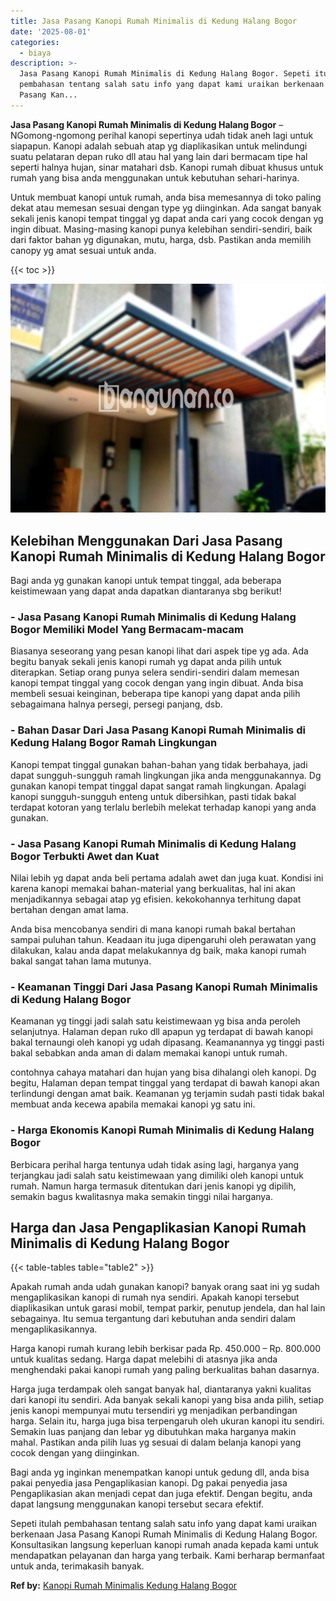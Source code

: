 ```yaml
---
title: Jasa Pasang Kanopi Rumah Minimalis di Kedung Halang Bogor
date: '2025-08-01'
categories:
  - biaya
description: >-
  Jasa Pasang Kanopi Rumah Minimalis di Kedung Halang Bogor. Sepeti itulah
  pembahasan tentang salah satu info yang dapat kami uraikan berkenaan Jasa
  Pasang Kan...
---
```


**Jasa Pasang Kanopi Rumah Minimalis di Kedung Halang Bogor** – NGomong-ngomong perihal kanopi sepertinya udah tidak aneh lagi untuk siapapun. Kanopi adalah sebuah atap yg diaplikasikan untuk melindungi suatu pelataran depan ruko dll atau hal yang lain dari bermacam tipe hal seperti halnya hujan, sinar matahari dsb. Kanopi rumah dibuat khusus untuk rumah yang bisa anda menggunakan untuk kebutuhan sehari-harinya.

Untuk membuat kanopi untuk rumah, anda bisa memesannya di toko paling dekat atau memesan sesuai dengan type yg diinginkan. Ada sangat banyak sekali jenis kanopi tempat tinggal yg dapat anda cari yang cocok dengan yg ingin dibuat. Masing-masing kanopi punya kelebihan sendiri-sendiri, baik dari faktor bahan yg digunakan, mutu, harga, dsb. Pastikan anda memilih canopy yg amat sesuai untuk anda.

{{< toc >}}

![Jasa Pasang Kanopi Rumah Minimalis di Kedung Halang Bogor](/images/harga-kanopi-minimalis-54.png)

## Kelebihan Menggunakan Dari Jasa Pasang Kanopi Rumah Minimalis di Kedung Halang Bogor

Bagi anda yg gunakan kanopi untuk tempat tinggal, ada beberapa keistimewaan yang dapat anda dapatkan diantaranya sbg berikut!

### \- Jasa Pasang Kanopi Rumah Minimalis di Kedung Halang Bogor Memiliki Model Yang Bermacam-macam

Biasanya seseorang yang pesan kanopi lihat dari aspek tipe yg ada. Ada begitu banyak sekali jenis kanopi rumah yg dapat anda pilih untuk diterapkan. Setiap orang punya selera sendiri-sendiri dalam memesan kanopi tempat tinggal yang cocok dengan yang ingin dibuat. Anda bisa membeli sesuai keinginan, beberapa tipe kanopi yang dapat anda pilih sebagaimana halnya persegi, persegi panjang, dsb.

### \- Bahan Dasar Dari Jasa Pasang Kanopi Rumah Minimalis di Kedung Halang Bogor Ramah Lingkungan

Kanopi tempat tinggal gunakan bahan-bahan yang tidak berbahaya, jadi dapat sungguh-sungguh ramah lingkungan jika anda menggunakannya. Dg gunakan kanopi tempat tinggal dapat sangat ramah lingkungan. Apalagi kanopi sungguh-sungguh enteng untuk dibersihkan, pasti tidak bakal terdapat kotoran yang terlalu berlebih melekat terhadap kanopi yang anda gunakan.

### \- Jasa Pasang Kanopi Rumah Minimalis di Kedung Halang Bogor Terbukti Awet dan Kuat

Nilai lebih yg dapat anda beli pertama adalah awet dan juga kuat. Kondisi ini karena kanopi memakai bahan-material yang berkualitas, hal ini akan menjadikannya sebagai atap yg efisien. kekokohannya terhitung dapat bertahan dengan amat lama.

Anda bisa mencobanya sendiri di mana kanopi rumah bakal bertahan sampai puluhan tahun. Keadaan itu juga dipengaruhi oleh perawatan yang dilakukan, kalau anda dapat melakukannya dg baik, maka kanopi rumah bakal sangat tahan lama mutunya.

### \- Keamanan Tinggi Dari Jasa Pasang Kanopi Rumah Minimalis di Kedung Halang Bogor

Keamanan yg tinggi jadi salah satu keistimewaan yg bisa anda peroleh selanjutnya. Halaman depan ruko dll apapun yg terdapat di bawah kanopi bakal ternaungi oleh kanopi yg udah dipasang. Keamanannya yg tinggi pasti bakal sebabkan anda aman di dalam memakai kanopi untuk rumah.

contohnya cahaya matahari dan hujan yang bisa dihalangi oleh kanopi. Dg begitu, Halaman depan tempat tinggal yang terdapat di bawah kanopi akan terlindungi dengan amat baik. Keamanan yg terjamin sudah pasti tidak bakal membuat anda kecewa apabila memakai kanopi yg satu ini.

### \- Harga Ekonomis Kanopi Rumah Minimalis di Kedung Halang Bogor

Berbicara perihal harga tentunya udah tidak asing lagi, harganya yang terjangkau jadi salah satu keistimewaan yang dimiliki oleh kanopi untuk rumah. Namun harga termasuk ditentukan dari jenis kanopi yg dipilih, semakin bagus kwalitasnya maka semakin tinggi nilai harganya.

## Harga dan Jasa Pengaplikasian Kanopi Rumah Minimalis di Kedung Halang Bogor

{{< table-tables table="table2" >}}

Apakah rumah anda udah gunakan kanopi? banyak orang saat ini yg sudah mengaplikasikan kanopi di rumah nya sendiri. Apakah kanopi tersebut diaplikasikan untuk garasi mobil, tempat parkir, penutup jendela, dan hal lain sebagainya. Itu semua tergantung dari kebutuhan anda sendiri dalam mengaplikasikannya.

Harga kanopi rumah kurang lebih berkisar pada Rp. 450.000 – Rp. 800.000 untuk kualitas sedang. Harga dapat melebihi di atasnya jika anda menghendaki pakai kanopi rumah yang paling berkualitas bahan dasarnya.

Harga juga terdampak oleh sangat banyak hal, diantaranya yakni kualitas dari kanopi itu sendiri. Ada banyak sekali kanopi yang bisa anda pilih, setiap jenis kanopi mempunyai mutu tersendiri yg menjadikan perbandingan harga. Selain itu, harga juga bisa terpengaruh oleh ukuran kanopi itu sendiri. Semakin luas panjang dan lebar yg dibutuhkan maka harganya makin mahal. Pastikan anda pilih luas yg sesuai di dalam belanja kanopi yang cocok dengan yang diinginkan.

Bagi anda yg inginkan menempatkan kanopi untuk gedung dll, anda bisa pakai penyedia jasa Pengaplikasian kanopi. Dg pakai penyedia jasa Pengaplikasian akan menjadi cepat dan juga efektif. Dengan begitu, anda dapat langsung menggunakan kanopi tersebut secara efektif.

Sepeti itulah pembahasan tentang salah satu info yang dapat kami uraikan berkenaan Jasa Pasang Kanopi Rumah Minimalis di Kedung Halang Bogor. Konsultasikan langsung keperluan kanopi rumah anada kepada kami untuk mendapatkan pelayanan dan harga yang terbaik. Kami berharap bermanfaat untuk anda, terimakasih banyak.

**Ref by:**  [Kanopi Rumah Minimalis Kedung Halang Bogor](https://id.wikipedia.org/wiki/Kanopi)
